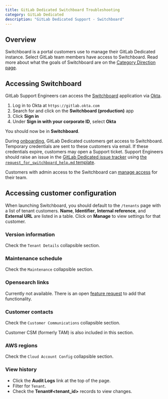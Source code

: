 ```yaml
---
title: GitLab Dedicated Switchboard Troubleshooting
category: GitLab Dedicated
description: "GitLab Dedicated Support - Switchboard"
---
```


## Overview

Switchboard is a portal customers use to manage their GitLab Dedicated instance. Select GitLab team members have access to Switchboard.
Read more about what the goals of Switchboard are on the [Category Direction page](https://about.gitlab.com/direction/saas-platforms/switchboard/).

## Accessing Switchboard

GitLab Support Engineers can access the [Switchboard](https://about.gitlab.com/direction/saas-platforms/switchboard/) application via [Okta](/handbook/business-technology/okta/index.html).

1. Log in to Okta at `https://gitlab.okta.com`
1. Search for and click on the **Switchboard (production)** app
1. Click **Sign in**
1. Under **Sign in with your corporate ID**, select **Okta**

You should now be in **Switchboard**.

During [onboarding](https://docs.gitlab.com/ee/administration/dedicated/#onboarding-to-gitlab-dedicated-using-switchboard), GitLab Dedicated customers get access to Switchboard. Temporary credentials are sent to these customers via email. If these credentials expire, customers may open a Support ticket. Support Engineers should raise an issue in the [GitLab Dedicated issue tracker](https://gitlab.com/gitlab-com/gl-infra/gitlab-dedicated/team/-/issues) using [the `request_for_switchboard_help.md` template](https://gitlab.com/gitlab-com/gl-infra/gitlab-dedicated/team/-/issues/new?issuable_template=request_for_switchboard_help).

Customers with admin access to the Switchboard can [manage access](https://docs.gitlab.com/ee/administration/dedicated/configure_instance.html#add-users-to-an-instance) for their team.

## Accessing customer configuration

When launching Switchboard, you should default to the `/tenants` page with a list of tenant customers.
**Name**, **Identifier**, **Internal reference**, and **External URL** are listed in a table.
Click on **Manage** to view settings for that customer.

### Version information

Check the `Tenant Details` collapsible section.

### Maintenance schedule

Check the `Maintenance` collapsible section.

### Opensearch links

Currently not available. There is an open [feature request](https://gitlab.com/gitlab-com/gl-infra/gitlab-dedicated/team/-/issues/2307) to add that functionality.

### Customer contacts

Check the `Customer Communications` collapsible section.

Customer CSM (formerly TAM) is also included in this section.

### AWS regions

Check the `Cloud Account Config` collapsible section.

### View history

- Click the **Audit Logs** link at the top of the page.
- Filter for `Tenant`.
- Check the **Tenant#<tenant_id>** records to view changes.
